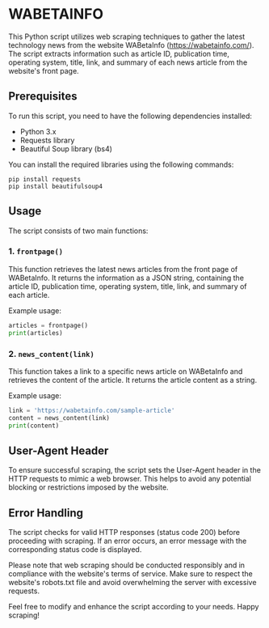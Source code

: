 # WABETAINFO

This Python script utilizes web scraping techniques to gather the latest technology news from the website WABetaInfo (https://wabetainfo.com/). The script extracts information such as article ID, publication time, operating system, title, link, and summary of each news article from the website's front page.

## Prerequisites

To run this script, you need to have the following dependencies installed:
- Python 3.x
- Requests library
- Beautiful Soup library (bs4)

You can install the required libraries using the following commands:
```
pip install requests
pip install beautifulsoup4
```

## Usage

The script consists of two main functions:

### 1. `frontpage()`

This function retrieves the latest news articles from the front page of WABetaInfo. It returns the information as a JSON string, containing the article ID, publication time, operating system, title, link, and summary of each article.

Example usage:
```python
articles = frontpage()
print(articles)
```

### 2. `news_content(link)`

This function takes a link to a specific news article on WABetaInfo and retrieves the content of the article. It returns the article content as a string.

Example usage:
```python
link = 'https://wabetainfo.com/sample-article'
content = news_content(link)
print(content)
```

## User-Agent Header

To ensure successful scraping, the script sets the User-Agent header in the HTTP requests to mimic a web browser. This helps to avoid any potential blocking or restrictions imposed by the website.

## Error Handling

The script checks for valid HTTP responses (status code 200) before proceeding with scraping. If an error occurs, an error message with the corresponding status code is displayed.

Please note that web scraping should be conducted responsibly and in compliance with the website's terms of service. Make sure to respect the website's robots.txt file and avoid overwhelming the server with excessive requests.

Feel free to modify and enhance the script according to your needs. Happy scraping!